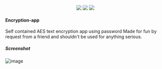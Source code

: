 <p align="center">
    <a href="https://github.com/zetterberg123/Encryption-app/releases" alt="GitHub all releases">
        <img src="https://img.shields.io/github/downloads/zetterberg123/Encryption-app/total" /></a>
    <a href="https://github.com/zetterberg123/Encryption-app/releases/latest" alt="GitHub release (latest by date)">
        <img src="https://img.shields.io/github/v/release/zetterberg123/encryption-app" /></a>
    <a href="https://github.com/zetterberg123/Encryption-app/blob/main/LICENSE" alt="License">
          <img src="https://img.shields.io/github/license/zetterberg123/encryption-app" /></a>
</p>


#### Encryption-app
Self contained AES text encryption app using password
Made for fun by request from a friend and shouldn't be used for anything serious.

##### Screenshot
![image](https://user-images.githubusercontent.com/63219005/125106084-83e3b800-e0df-11eb-8252-1bf46fc43ada.png)
